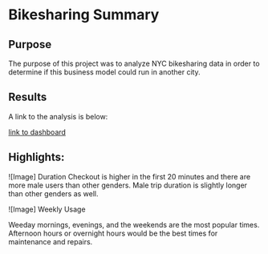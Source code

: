 # Bikesharing Summary

## Purpose
The purpose of this project was to analyze NYC bikesharing data in order to determine if this business model could run in another city.

## Results

A link to the analysis is below:

[link to dashboard](https://public.tableau.com/shared/346BRX3DS?:display_count=n&:origin=viz_share_link)

## Highlights:

![Image] Duration
Checkout is higher in the first 20 minutes and there are more male users than other genders. Male trip duration is slightly longer than other genders as well. 


![Image] Weekly Usage

Weeday mornings, evenings, and the weekends are the most popular times. Afternoon hours or overnight hours would be the best times for maintenance and repairs. 

